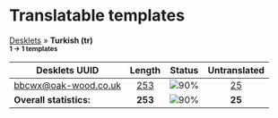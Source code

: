# Translatable templates
[Desklets](../README.md) &#187; **Turkish (tr)**
<br><sub>**1 &#8594; 1 templates**</sub>

Desklets UUID | Length | Status | Untranslated
------------|:------:|:------:|:-----------:
[bbcwx@oak-wood.co.uk](../desklets-status/bbcwx@oak-wood.co.uk/README.md) | [253](../desklets-status/bbcwx@oak-wood.co.uk/po/tr.po) | ![90%](http://progressed.io/bar/90) | [25](../desklets-status/bbcwx@oak-wood.co.uk/untranslated-po/tr.md)
**Overall statistics:** | **253** | ![90%](http://progressed.io/bar/90) | **25**
